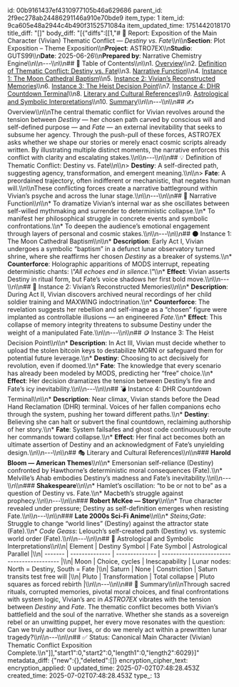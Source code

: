 id: 00b9161437ef4310977105b46a629686
parent_id: 2f9ec278ab24486291146a910e70bde9
item_type: 1
item_id: 9ca605e48a2944c4b490f3152571084a
item_updated_time: 1751442018170
title_diff: "[]"
body_diff: "[{\"diffs\":[[1,\"# 📘 Report: Exposition of the Main Character (Vivian) Thematic Conflict — *Destiny vs. Fate*\\\n\\\n**Section**: Plot Exposition – Theme Exposition\\\n**Project**: ASTRO7EX\\\n**Studio**: GUTS99\\\n**Date**: 2025-06-26\\\n**Prepared by**: Narrative Chemistry Engine\\\n\\\n---\\\n\\\n## 📓 Table of Contents\\\n\\\n1. [Overview](#overview)\\\n2. [Definition of Thematic Conflict: Destiny vs. Fate](#definition-of-thematic-conflict-destiny-vs-fate)\\\n3. [Narrative Function](#narrative-function)\\\n4. [Instance 1: The Moon Cathedral Baptism](#instance-1-the-moon-cathedral-baptism)\\\n5. [Instance 2: Vivian’s Reconstructed Memories](#instance-2-vivians-reconstructed-memories)\\\n6. [Instance 3: The Heist Decision Point](#instance-3-the-heist-decision-point)\\\n7. [Instance 4: DHR Countdown Terminal](#instance-4-dhr-countdown-terminal)\\\n8. [Literary and Cultural References](#literary-and-cultural-references)\\\n9. [Astrological and Symbolic Interpretations](#astrological-and-symbolic-interpretations)\\\n10. [Summary](#summary)\\\n\\\n---\\\n\\\n## ✍️ Overview\\\n\\\nThe central thematic conflict for Vivian revolves around the tension between *Destiny* — her chosen path carved by conscious will and self-defined purpose — and *Fate* — an external inevitability that seeks to subsume her agency. Through the push-pull of these forces, ASTRO7EX asks whether we shape our stories or merely enact cosmic scripts already written. By illustrating multiple distinct moments, the narrative enforces this conflict with clarity and escalating stakes.\\\n\\\n---\\\n\\\n## 💡 Definition of Thematic Conflict: Destiny vs. Fate\\\n\\\n> **Destiny**: A self-directed path, suggesting agency, transformation, and emergent meaning.\\\n\\\n> **Fate**: A preordained trajectory, often indifferent or mechanistic, that negates human will.\\\n\\\nThese conflicting forces create a narrative battleground within Vivian’s psyche and across the lunar stage.\\\n\\\n---\\\n\\\n## 🎯 Narrative Function\\\n\\\n* To dramatize Vivian’s internal war as she oscillates between self-willed mythmaking and surrender to deterministic collapse.\\\n* To manifest her philosophical struggle in concrete events and symbolic confrontations.\\\n* To deepen the audience’s emotional engagement through layers of personal and cosmic stakes.\\\n\\\n---\\\n\\\n## 🌑 Instance 1: The Moon Cathedral Baptism\\\n\\\n* **Description**: Early Act I, Vivian undergoes a symbolic “baptism” in a defunct lunar observatory turned shrine, where she reaffirms her chosen *Destiny* as a breaker of systems.\\\n* **Counterforce**: Holographic apparitions of MODS interrupt, repeating deterministic chants: *\\\"All echoes end in silence.\\\"*\\\n* **Effect**: Vivian asserts Destiny in ritual form, but Fate’s voice shadows her first bold move.\\\n\\\n---\\\n\\\n## 🧠 Instance 2: Vivian’s Reconstructed Memories\\\n\\\n* **Description**: During Act II, Vivian discovers archived neural recordings of her child soldier training and MAXWING indoctrination.\\\n* **Counterforce**: The revelation suggests her rebellion and self-image as a “chosen” figure were implanted as controllable illusions — an engineered *Fate*.\\\n* **Effect**: This collapse of memory integrity threatens to subsume Destiny under the weight of a manipulated Fate.\\\n\\\n---\\\n\\\n## 🪙 Instance 3: The Heist Decision Point\\\n\\\n* **Description**: In Act III, Vivian must decide whether to upload the stolen bitcoin keys to destabilize MORN or safeguard them for potential future leverage.\\\n* **Destiny**: Choosing to act decisively for revolution, even if doomed.\\\n* **Fate**: The knowledge that every scenario has already been modeled by MODS, predicting her “free” choice.\\\n* **Effect**: Her decision dramatizes the tension between Destiny’s fire and Fate’s icy inevitability.\\\n\\\n---\\\n\\\n## 💣 Instance 4: DHR Countdown Terminal\\\n\\\n* **Description**: Near climax, Vivian stands before the Dead Hand Reclamation (DHR) terminal. Voices of her fallen companions echo through the system, pushing her toward different paths.\\\n* **Destiny**: Believing she can halt or subvert the final countdown, reclaiming authorship of her story.\\\n* **Fate**: System failsafes and ghost code continuously reroute her commands toward collapse.\\\n* **Effect**: Her final act becomes both an ultimate assertion of Destiny and an acknowledgment of Fate’s unyielding design.\\\n\\\n---\\\n\\\n## 🎭 Literary and Cultural References\\\n\\\n### **Harold Bloom — American Themes**\\\n\\\n* Emersonian self-reliance (Destiny) confronted by Hawthorne’s deterministic moral consequences (Fate).\\\n* Melville’s Ahab embodies Destiny’s madness and Fate’s inevitability.\\\n\\\n---\\\n\\\n### **Shakespeare**\\\n\\\n* Hamlet’s oscillation: “to be or not to be” as a question of Destiny vs. Fate.\\\n* Macbeth’s struggle against prophecy.\\\n\\\n---\\\n\\\n### **Robert McKee — Story**\\\n\\\n* True character revealed under pressure; Destiny as self-definition emerges when resisting Fate.\\\n\\\n---\\\n\\\n### **Late 2000s Sci-Fi Anime**\\\n\\\n* *Steins;Gate*: Struggle to change “world lines” (Destiny) against the attractor state (Fate).\\\n* *Code Geass*: Lelouch’s self-created path (Destiny) vs. systemic world order (Fate).\\\n\\\n---\\\n\\\n## 🌌 Astrological and Symbolic Interpretations\\\n\\\n| Element | Destiny Symbol | Fate Symbol    | Astrological Parallel                      |\\\n| ------- | -------------- | -------------- | ------------------------------------------ |\\\n| Moon    | Choice, cycles | Inescapability | Lunar nodes: North = Destiny, South = Fate |\\\n| Saturn  | None           | Constriction   | Saturn transits test free will             |\\\n| Pluto   | Transformation | Total collapse | Pluto squares as forced rebirth            |\\\n\\\n---\\\n\\\n## 🎯 Summary\\\n\\\nThrough sacred rituals, corrupted memories, pivotal moral choices, and final confrontations with system logic, Vivian’s arc in *ASTRO7EX* vibrates with the tension between *Destiny* and *Fate*. The thematic conflict becomes both Vivian’s battlefield and the soul of the narrative. Whether she stands as a sovereign rebel or an unwitting puppet, her every move resonates with the question: Can we truly author our lives, or do we merely act within a prewritten lunar tragedy?\\\n\\\n---\\\n\\\n## ✅ Status: Canonical Main Character (Vivian) Thematic Conflict Exposition Complete.\\\n\"]],\"start1\":0,\"start2\":0,\"length1\":0,\"length2\":6029}]"
metadata_diff: {"new":{},"deleted":[]}
encryption_cipher_text: 
encryption_applied: 0
updated_time: 2025-07-02T07:48:28.453Z
created_time: 2025-07-02T07:48:28.453Z
type_: 13